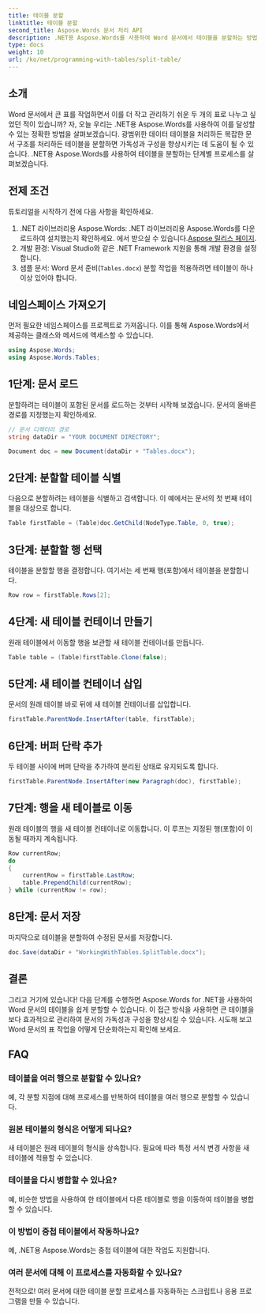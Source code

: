 ```yaml
---
title: 테이블 분할
linktitle: 테이블 분할
second_title: Aspose.Words 문서 처리 API
description: .NET용 Aspose.Words를 사용하여 Word 문서에서 테이블을 분할하는 방법을 알아보세요. 단계별 가이드를 통해 테이블 관리를 쉽고 효율적으로 수행할 수 있습니다.
type: docs
weight: 10
url: /ko/net/programming-with-tables/split-table/
---
```

## 소개

Word 문서에서 큰 표를 작업하면서 이를 더 작고 관리하기 쉬운 두 개의 표로 나누고 싶었던 적이 있습니까? 자, 오늘 우리는 .NET용 Aspose.Words를 사용하여 이를 달성할 수 있는 정확한 방법을 살펴보겠습니다. 광범위한 데이터 테이블을 처리하든 복잡한 문서 구조를 처리하든 테이블을 분할하면 가독성과 구성을 향상시키는 데 도움이 될 수 있습니다. .NET용 Aspose.Words를 사용하여 테이블을 분할하는 단계별 프로세스를 살펴보겠습니다.

## 전제 조건

튜토리얼을 시작하기 전에 다음 사항을 확인하세요.

1.  .NET 라이브러리용 Aspose.Words: .NET 라이브러리용 Aspose.Words를 다운로드하여 설치했는지 확인하세요. 에서 받으실 수 있습니다.[Aspose 릴리스 페이지](https://releases.aspose.com/words/net/).
2. 개발 환경: Visual Studio와 같은 .NET Framework 지원을 통해 개발 환경을 설정합니다.
3. 샘플 문서: Word 문서 준비(`Tables.docx`) 분할 작업을 적용하려면 테이블이 하나 이상 있어야 합니다.

## 네임스페이스 가져오기

먼저 필요한 네임스페이스를 프로젝트로 가져옵니다. 이를 통해 Aspose.Words에서 제공하는 클래스와 메서드에 액세스할 수 있습니다.

```csharp
using Aspose.Words;
using Aspose.Words.Tables;
```

## 1단계: 문서 로드

분할하려는 테이블이 포함된 문서를 로드하는 것부터 시작해 보겠습니다. 문서의 올바른 경로를 지정했는지 확인하세요.

```csharp
// 문서 디렉터리 경로
string dataDir = "YOUR DOCUMENT DIRECTORY";

Document doc = new Document(dataDir + "Tables.docx");
```

## 2단계: 분할할 테이블 식별

다음으로 분할하려는 테이블을 식별하고 검색합니다. 이 예에서는 문서의 첫 번째 테이블을 대상으로 합니다.

```csharp
Table firstTable = (Table)doc.GetChild(NodeType.Table, 0, true);
```

## 3단계: 분할할 행 선택

테이블을 분할할 행을 결정합니다. 여기서는 세 번째 행(포함)에서 테이블을 분할합니다.

```csharp
Row row = firstTable.Rows[2];
```

## 4단계: 새 테이블 컨테이너 만들기

원래 테이블에서 이동할 행을 보관할 새 테이블 컨테이너를 만듭니다.

```csharp
Table table = (Table)firstTable.Clone(false);
```

## 5단계: 새 테이블 컨테이너 삽입

문서의 원래 테이블 바로 뒤에 새 테이블 컨테이너를 삽입합니다.

```csharp
firstTable.ParentNode.InsertAfter(table, firstTable);
```

## 6단계: 버퍼 단락 추가

두 테이블 사이에 버퍼 단락을 추가하여 분리된 상태로 유지되도록 합니다.

```csharp
firstTable.ParentNode.InsertAfter(new Paragraph(doc), firstTable);
```

## 7단계: 행을 새 테이블로 이동

원래 테이블의 행을 새 테이블 컨테이너로 이동합니다. 이 루프는 지정된 행(포함)이 이동될 때까지 계속됩니다.

```csharp
Row currentRow;
do
{
    currentRow = firstTable.LastRow;
    table.PrependChild(currentRow);
} while (currentRow != row);
```

## 8단계: 문서 저장

마지막으로 테이블을 분할하여 수정된 문서를 저장합니다.

```csharp
doc.Save(dataDir + "WorkingWithTables.SplitTable.docx");
```

## 결론

그리고 거기에 있습니다! 다음 단계를 수행하면 Aspose.Words for .NET을 사용하여 Word 문서의 테이블을 쉽게 분할할 수 있습니다. 이 접근 방식을 사용하면 큰 테이블을 보다 효과적으로 관리하여 문서의 가독성과 구성을 향상시킬 수 있습니다. 시도해 보고 Word 문서의 표 작업을 어떻게 단순화하는지 확인해 보세요.

## FAQ

### 테이블을 여러 행으로 분할할 수 있나요?
예, 각 분할 지점에 대해 프로세스를 반복하여 테이블을 여러 행으로 분할할 수 있습니다.

### 원본 테이블의 형식은 어떻게 되나요?
새 테이블은 원래 테이블의 형식을 상속합니다. 필요에 따라 특정 서식 변경 사항을 새 테이블에 적용할 수 있습니다.

### 테이블을 다시 병합할 수 있나요?
예, 비슷한 방법을 사용하여 한 테이블에서 다른 테이블로 행을 이동하여 테이블을 병합할 수 있습니다.

### 이 방법이 중첩 테이블에서 작동하나요?
예, .NET용 Aspose.Words는 중첩 테이블에 대한 작업도 지원합니다.

### 여러 문서에 대해 이 프로세스를 자동화할 수 있나요?
전적으로! 여러 문서에 대한 테이블 분할 프로세스를 자동화하는 스크립트나 응용 프로그램을 만들 수 있습니다.